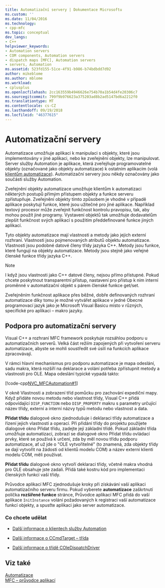 ```yaml
---
title: Automatizační servery | Dokumentace Microsoftu
ms.custom: ''
ms.date: 11/04/2016
ms.technology:
- cpp-mfc
ms.topic: conceptual
dev_langs:
- C++
helpviewer_keywords:
- Automation servers
- COM components, Automation servers
- dispatch maps [MFC], Automation servers
- servers, Automation
ms.assetid: 523fd155-51ce-4f91-b986-b74bdbdd7d92
author: mikeblome
ms.author: mblome
ms.workload:
- cplusplus
ms.openlocfilehash: 2cc163559b4946626e754b70a1b54d4fe20306c7
ms.sourcegitcommit: 799f9b976623a375203ad8b2ad5147bd6a2212f0
ms.translationtype: MT
ms.contentlocale: cs-CZ
ms.lasthandoff: 09/19/2018
ms.locfileid: "46377615"
---
```

# <a name="automation-servers"></a>Automatizační servery

Automatizace umožňuje aplikaci k manipulaci s objekty, které jsou implementovány v jiné aplikaci, nebo ke zveřejnění objekty, lze manipulovat. Server služby Automation je aplikace, která zveřejňuje programovatelné objekty (označované jako objekty automatizace) k ostatním aplikacím (volá [klientům automatizace](../mfc/automation-clients.md)). Automatizační servery jsou někdy označovány jako součásti služby Automation.

Zveřejnění objekty automatizace umožňuje klientům k automatizaci některých postupů přímým přístupem objekty a funkce serveru zpřístupňuje. Zveřejnění objekty tímto způsobem je vhodné v případě aplikace poskytují funkce, které jsou užitečné pro jiné aplikace. Například textový procesor může zveřejnit funkčnost kontrolu pravopisu, tak, aby mohou použít jiné programy. Vystavení objektů tak umožňuje dodavatelům zlepšit funkčnost svých aplikací s použitím předdefinované funkce jiných aplikací.

Tyto objekty automatizace mají vlastnosti a metody jako jejich externí rozhraní. Vlastnosti jsou pojmenovaných atributů objektu automatizace. Vlastnosti jsou podobné datové členy třídy jazyka C++. Metody jsou funkce, které fungují na objekty automatizace. Metody jsou stejně jako veřejné členské funkce třídy jazyka C++.

> [!NOTE]
>  I když jsou vlastnosti jako C++ datové členy, nejsou přímo přístupné. Pokud chcete poskytnout transparentní přístup, nastavení pro přístup k nim interní proměnné v automatizační objekt s párem členské funkce get/set.

Zveřejněním funkčnost aplikace přes běžné, dobře definovaných rozhraní automatizace díky tomu je možné vytvářet aplikace v jedné Obecné programovací jazyk jako je Microsoft Visual Basicu místo v různých, specifické pro aplikaci – makro jazyky.

##  <a name="_core_support_for_automation_servers"></a> Podpora pro automatizační servery

Visual C++ a rozhraní MFC framework poskytuje rozsáhlou podporu u automatizačních serverů. Velká část režiím zapojených při vytvoření serveru automatizace, abyste se mohli soustředit své úsilí na funkcích aplikace zpracovávají.

V rámci hlavní mechanismus pro podporu automatizace je mapa odeslání, sadu makra, která rozšíří na deklarace a volání potřeba zpřístupnit metody a vlastnosti pro OLE. Mapa odeslání typické vypadá takto:

[!code-cpp[NVC_MFCAutomation#1](../mfc/codesnippet/cpp/automation-servers_1.cpp)]

V okně Vlastnosti a zobrazení tříd pomůcku pro zachování expediční mapy. Když přidáte novou metodu nebo vlastnost třídy, Visual C++ přidá odpovídající `DISP_FUNCTION` nebo `DISP_PROPERTY` makru s parametry určující název třídy, externí a interní názvy typů metodu nebo vlastnost a data.

**Přidat třídu** dialogové okno zjednodušuje i deklaraci třídy automatizace a řízení jejich vlastností a operací. Při přidání třídy do projektu použijete dialogové okno Přidat třídu, zadejte její základní třídě. Pokud základní třída umožňuje automatizaci, zobrazí se dialogové okno Přidat třídu ovládací prvky, které se používá k určení, zda by měl novou třídu podporu automatizace, ať už jde o "OLE vytvořitelné" (to znamená, zda objekty třídy se dají vytvořit na žádosti od klientů modelu COM) a název externí klienti modelu COM, měli používat.

**Přidat třídu** dialogové okno vytvoří deklaraci třídy, včetně makra vhodná pro OLE obsahuje jste zadali. Přidá také kostru kód pro implementaci členských funkcí vaší třídy.

Průvodce aplikací MFC zjednodušuje kroky při získávání vaší aplikaci automatizačního serveru firmu. Pokud vyberete **automatizace** zaškrtnutí políčka **rozšířené funkce** stránce, Průvodce aplikací MFC přidá do vaší aplikace `InitInstance` volání požadovaných k registraci vaší automatizace funkcí objekty, a spusťte aplikaci jako server automatizace.

### <a name="what-do-you-want-to-do"></a>Co chcete udělat

- [Další informace o klientech služby Automation](../mfc/automation-clients.md)

- [Další informace o CCmdTarget – třída](../mfc/reference/ccmdtarget-class.md)

- [Další informace o třídě COleDispatchDriver](../mfc/reference/coledispatchdriver-class.md)

## <a name="see-also"></a>Viz také

[Automatizace](../mfc/automation.md)<br/>
[MFC – průvodce aplikací](../mfc/reference/mfc-application-wizard.md)

